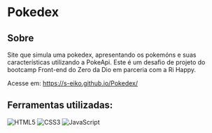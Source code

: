 # Pokedex

## Sobre
Site que simula uma pokedex, apresentando os pokemóns e suas características utilizando a PokeApi.
Este é um desafio de projeto do bootcamp Front-end do Zero da Dio em parceria com a Ri Happy.

Acesse em: https://s-eiko.github.io/Pokedex/

## Ferramentas utilizadas: 
![HTML5](https://img.shields.io/badge/HTML5-E34F26?style=for-the-badge&logo=html5&logoColor=white)
![CSS3](https://img.shields.io/badge/CSS3-1572B6?style=for-the-badge&logo=css3&logoColor=white)
![JavaScript](https://img.shields.io/badge/JavaScript-F7DF1E?style=for-the-badge&logo=javascript&logoColor=black)

